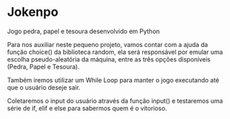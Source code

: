 # Jokenpo
Jogo pedra, papel e tesoura desenvolvido em Python

Para nos auxiliar neste pequeno projeto, vamos contar com a ajuda da função choice() da biblioteca random,
ela será responsável por emular uma escolha pseudo-aleatória da máquina, entre as três opções disponíveis
(Pedra, Papel e Tesoura).

Também iremos utilizar um While Loop para manter o jogo executando até que o usuário deseje sair.

Coletaremos o input do usuário através da função input() e testaremos uma série de if, elif e else para sabermos quem
é o vitorioso.
